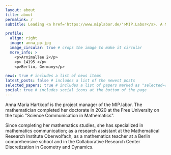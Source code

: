```yaml
---
layout: about
title: about
permalink: /
subtitle: Leading <a href='https://www.miplabor.de/'>MIP.Labor</a>. A Mathematician with a knack for everything creative :smile:.

profile:
  align: right
  image: anna_pp.jpg
  image_circular: true # crops the image to make it circular
  more_info: >
    <p>Arnimallee 2</p>
    <p> 14195 </p>
    <p>Berlin, Germany</p>

news: true # includes a list of news items
latest_posts: false # includes a list of the newest posts
selected_papers: true # includes a list of papers marked as "selected={true}"
social: true # includes social icons at the bottom of the page
---
```


Anna Maria Hartkopf is the project manager of the MIP.labor. The mathematician completed her doctorate in 2020 at the Free University on the topic "Science Communication in Mathematics". 

Since completing her mathematics studies, she has specialized in mathematics communication; as a research assistant at the Mathematical Research Institute Oberwolfach, as a mathematics teacher at a Berlin comprehensive school and in the Collaborative Research Center Discretization in Geometry and Dynamics.

